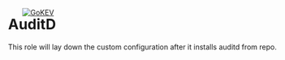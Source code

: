 [![GoKEV](http://GoKEV.com/GoKEV200.png)](http://GoKEV.com/)
<div style="position: absolute; top: 40px; left: 200px;">


# AuditD

This role will lay down the custom configuration after it installs auditd from repo.

